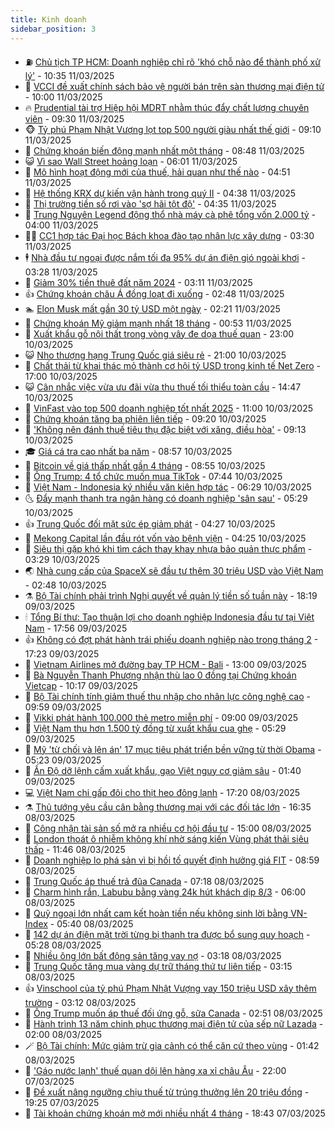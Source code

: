 ```yaml
---
title: Kinh doanh
sidebar_position: 3
---
```


<!-- vnexpress-kinh-doanh:START -->
- ⛽️ [Chủ tịch TP HCM: Doanh nghiệp chỉ rõ &#39;khó chỗ nào để thành phố xử lý&#39;](https://vnexpress.net/chu-tich-tp-hcm-doanh-nghiep-chi-ro-kho-cho-nao-de-thanh-pho-xu-ly-4859947.html) - 10:35 11/03/2025
- 🐲 [VCCI đề xuất chính sách bảo vệ người bán trên sàn thương mại điện tử](https://vnexpress.net/vcci-de-xuat-chinh-sach-bao-ve-nguoi-ban-tren-san-thuong-mai-dien-tu-4859906.html) - 10:00 11/03/2025
- 🔥 [Prudential tài trợ Hiệp hội MDRT nhằm thúc đẩy chất lượng chuyên viên](https://vnexpress.net/prudential-tai-tro-hiep-hoi-mdrt-nham-thuc-day-chat-luong-chuyen-vien-4859483.html) - 09:30 11/03/2025
- 🐵 [Tỷ phú Phạm Nhật Vượng lọt top 500 người giàu nhất thế giới](https://vnexpress.net/ty-phu-pham-nhat-vuong-lot-top-500-nguoi-giau-nhat-the-gioi-4859193.html) - 09:10 11/03/2025
- 🦅 [Chứng khoán biến động mạnh nhất một tháng](https://vnexpress.net/chung-khoan-bien-dong-manh-nhat-mot-thang-4859927.html) - 08:48 11/03/2025
- 😺 [Vì sao Wall Street hoảng loạn](https://vnexpress.net/vi-sao-wall-street-hoang-loan-4859555.html) - 06:01 11/03/2025
- 🤩 [Mô hình hoạt động mới của thuế, hải quan như thế nào](https://vnexpress.net/mo-hinh-hoat-dong-moi-cua-thue-hai-quan-nhu-the-nao-4856769.html) - 04:51 11/03/2025
- 🌮 [Hệ thống KRX dự kiến vận hành trong quý II](https://vnexpress.net/he-thong-krx-du-kien-van-hanh-trong-quy-ii-4859606.html) - 04:38 11/03/2025
- 🧰 [Thị trường tiền số rơi vào &#39;sợ hãi tột độ&#39;](https://vnexpress.net/thi-truong-tien-so-roi-vao-so-hai-tot-do-4859590.html) - 04:35 11/03/2025
- 🤔 [Trung Nguyên Legend động thổ nhà máy cà phê tổng vốn 2.000 tỷ](https://vnexpress.net/trung-nguyen-legend-dong-tho-nha-may-ca-phe-tong-von-2-000-ty-4859510.html) - 04:00 11/03/2025
- 🧑‍💻 [CC1 hợp tác Đại học Bách khoa đào tạo nhân lực xây dựng](https://vnexpress.net/cc1-hop-tac-dai-hoc-bach-khoa-dao-tao-nhan-luc-xay-dung-4859539.html) - 03:30 11/03/2025
- 🕴 [Nhà đầu tư ngoại được nắm tối đa 95% dự án điện gió ngoài khơi](https://vnexpress.net/nha-dau-tu-ngoai-duoc-nam-toi-da-95-du-an-dien-gio-ngoai-khoi-4859118.html) - 03:28 11/03/2025
- 🦩 [Giảm 30% tiền thuê đất năm 2024](https://vnexpress.net/giam-30-tien-thue-dat-nam-2024-4859467.html) - 03:11 11/03/2025
- 👍 [Chứng khoán châu Á đồng loạt đi xuống](https://vnexpress.net/chung-khoan-chau-a-dong-loat-di-xuong-4859459.html) - 02:48 11/03/2025
- 🏊 [Elon Musk mất gần 30 tỷ USD một ngày](https://vnexpress.net/elon-musk-mat-gan-30-ty-usd-mot-ngay-4859416.html) - 02:21 11/03/2025
- 🤡 [Chứng khoán Mỹ giảm mạnh nhất 18 tháng](https://vnexpress.net/chung-khoan-my-giam-manh-nhat-18-thang-4859391.html) - 00:53 11/03/2025
- 👀 [Xuất khẩu gỗ nội thất trong vòng vây đe dọa thuế quan](https://vnexpress.net/xuat-khau-go-noi-that-trong-vong-vay-de-doa-thue-quan-4857110.html) - 23:00 10/03/2025
- 😺 [Nho thượng hạng Trung Quốc giá siêu rẻ](https://vnexpress.net/nho-thuong-hang-trung-quoc-gia-sieu-re-4858629.html) - 21:00 10/03/2025
- 🦣 [Chất thải từ khai thác mỏ thành cơ hội tỷ USD trong kinh tế Net Zero](https://vnexpress.net/chat-thai-tu-khai-thac-mo-thanh-co-hoi-ty-usd-trong-kinh-te-net-zero-4859041.html) - 17:00 10/03/2025
- 😺 [Cân nhắc việc vừa ưu đãi vừa thu thuế tối thiểu toàn cầu](https://vnexpress.net/can-nhac-viec-vua-uu-dai-vua-thu-thue-toi-thieu-toan-cau-4859311.html) - 14:47 10/03/2025
- 💼 [VinFast vào top 500 doanh nghiệp tốt nhất 2025](https://vnexpress.net/vinfast-vao-top-500-doanh-nghiep-tot-nhat-2025-4859211.html) - 11:00 10/03/2025
- 🤗 [Chứng khoán tăng ba phiên liên tiếp](https://vnexpress.net/chung-khoan-tang-ba-phien-lien-tiep-4859226.html) - 09:20 10/03/2025
- 👀 [&#39;Không nên đánh thuế tiêu thụ đặc biệt với xăng, điều hòa&#39;](https://vnexpress.net/khong-nen-danh-thue-tieu-thu-dac-biet-voi-xang-dieu-hoa-4859151.html) - 09:13 10/03/2025
- 🎓 [Giá cá tra cao nhất ba năm](https://vnexpress.net/gia-ca-tra-cao-nhat-ba-nam-4858955.html) - 08:57 10/03/2025
- 🗽 [Bitcoin về giá thấp nhất gần 4 tháng](https://vnexpress.net/bitcoin-ve-gia-thap-nhat-gan-4-thang-4859198.html) - 08:55 10/03/2025
- 🚀 [Ông Trump: 4 tổ chức muốn mua TikTok](https://vnexpress.net/ong-trump-4-to-chuc-muon-mua-tiktok-4859117.html) - 07:44 10/03/2025
- 🤗 [Việt Nam - Indonesia ký nhiều văn kiện hợp tác](https://vnexpress.net/viet-nam-indonesia-ky-nhieu-van-kien-hop-tac-4859090.html) - 06:29 10/03/2025
- 🌜 [Đẩy mạnh thanh tra ngân hàng có doanh nghiệp &#39;sân sau&#39;](https://vnexpress.net/day-manh-thanh-tra-ngan-hang-co-doanh-nghiep-san-sau-4859054.html) - 05:29 10/03/2025
- 👍 [Trung Quốc đối mặt sức ép giảm phát](https://vnexpress.net/trung-quoc-doi-mat-suc-ep-giam-phat-4858965.html) - 04:27 10/03/2025
- 🤖 [Mekong Capital lần đầu rót vốn vào bệnh viện](https://vnexpress.net/mekong-capital-lan-dau-rot-von-vao-benh-vien-4858962.html) - 04:25 10/03/2025
- 🫣 [Siêu thị gặp khó khi tìm cách thay khay nhựa bảo quản thực phẩm](https://vnexpress.net/sieu-thi-gap-kho-khi-tim-cach-thay-khay-nhua-bao-quan-thuc-pham-4857288.html) - 03:29 10/03/2025
- 🌏 [Nhà cung cấp của SpaceX sẽ đầu tư thêm 30 triệu USD vào Việt Nam](https://vnexpress.net/nha-cung-cap-cua-spacex-se-dau-tu-them-30-trieu-usd-vao-viet-nam-4858945.html) - 02:48 10/03/2025
- ⚗️ [Bộ Tài chính phải trình Nghị quyết về quản lý tiền số tuần này](https://vnexpress.net/bo-tai-chinh-phai-trinh-nghi-quyet-ve-quan-ly-tien-so-tuan-nay-4858810.html) - 18:19 09/03/2025
- 🕯 [Tổng Bí thư: Tạo thuận lợi cho doanh nghiệp Indonesia đầu tư tại Việt Nam](https://vnexpress.net/tong-bi-thu-tao-thuan-loi-cho-doanh-nghiep-indonesia-dau-tu-tai-viet-nam-4858819.html) - 17:56 09/03/2025
- 👍 [Không có đợt phát hành trái phiếu doanh nghiệp nào trong tháng 2](https://vnexpress.net/khong-co-dot-phat-hanh-trai-phieu-doanh-nghiep-nao-trong-thang-2-4858755.html) - 17:23 09/03/2025
- 🤠 [Vietnam Airlines mở đường bay TP HCM - Bali](https://vnexpress.net/vietnam-airlines-mo-duong-bay-tp-hcm-bali-4858786.html) - 13:00 09/03/2025
- 🌊 [Bà Nguyễn Thanh Phượng nhận thù lao 0 đồng tại Chứng khoán Vietcap](https://vnexpress.net/ba-nguyen-thanh-phuong-nhan-thu-lao-0-dong-tai-chung-khoan-vietcap-4858739.html) - 10:17 09/03/2025
- 🌈 [Bộ Tài chính tính giảm thuế thu nhập cho nhân lực công nghệ cao](https://vnexpress.net/bo-tai-chinh-tinh-giam-thue-thu-nhap-cho-nhan-luc-cong-nghe-cao-4858734.html) - 09:59 09/03/2025
- 🥳 [Vikki phát hành 100.000 thẻ metro miễn phí](https://vnexpress.net/vikki-phat-hanh-100-000-the-metro-mien-phi-4858728.html) - 09:00 09/03/2025
- 🐻 [Việt Nam thu hơn 1.500 tỷ đồng từ xuất khẩu cua ghẹ](https://vnexpress.net/viet-nam-thu-hon-1-500-ty-dong-tu-xuat-khau-cua-ghe-4858648.html) - 05:29 09/03/2025
- 💫 [Mỹ &#39;từ chối và lên án&#39; 17 mục tiêu phát triển bền vững từ thời Obama](https://vnexpress.net/my-tu-choi-va-len-an-17-muc-tieu-phat-trien-ben-vung-tu-thoi-obama-4858658.html) - 05:23 09/03/2025
- 🤩 [Ấn Độ dỡ lệnh cấm xuất khẩu, gạo Việt nguy cơ giảm sâu](https://vnexpress.net/an-do-do-lenh-cam-xuat-khau-gao-viet-nguy-co-giam-sau-4858606.html) - 01:40 09/03/2025
- 💻 [Việt Nam chi gấp đôi cho thịt heo đông lạnh](https://vnexpress.net/viet-nam-chi-gap-doi-cho-thit-heo-dong-lanh-4858503.html) - 17:20 08/03/2025
- ⚗️ [Thủ tướng yêu cầu cân bằng thương mại với các đối tác lớn](https://vnexpress.net/thu-tuong-yeu-cau-can-bang-thuong-mai-voi-cac-doi-tac-lon-4858558.html) - 16:35 08/03/2025
- 🌈 [Công nhận tài sản số mở ra nhiều cơ hội đầu tư](https://vnexpress.net/cong-nhan-tai-san-so-mo-ra-nhieu-co-hoi-dau-tu-4858511.html) - 15:00 08/03/2025
- 🌝 [London thoát ô nhiễm không khí nhờ sáng kiến Vùng phát thải siêu thấp](https://vnexpress.net/london-thoat-o-nhiem-khong-khi-nho-sang-kien-vung-phat-thai-sieu-thap-4858470.html) - 11:46 08/03/2025
- 🥸 [Doanh nghiệp lo phá sản vì bị hồi tố quyết định hưởng giá FIT](https://vnexpress.net/doanh-nghiep-lo-pha-san-vi-bi-hoi-to-quyet-dinh-huong-gia-fit-4858387.html) - 08:59 08/03/2025
- 🦆 [Trung Quốc áp thuế trả đũa Canada](https://vnexpress.net/trung-quoc-ap-thue-tra-dua-canada-4858453.html) - 07:18 08/03/2025
- 🌋 [Charm hình rắn, Labubu bằng vàng 24k hút khách dịp 8/3](https://vnexpress.net/charm-hinh-ran-labubu-bang-vang-24k-hut-khach-dip-8-3-4858081.html) - 06:00 08/03/2025
- 🦍 [Quỹ ngoại lớn nhất cam kết hoàn tiền nếu không sinh lời bằng VN-Index](https://vnexpress.net/quy-ngoai-lon-nhat-cam-ket-hoan-tien-neu-khong-sinh-loi-bang-vn-index-4858438.html) - 05:40 08/03/2025
- 🤔 [142 dự án điện mặt trời từng bị thanh tra được bổ sung quy hoạch](https://vnexpress.net/142-du-an-dien-mat-troi-tung-bi-thanh-tra-duoc-bo-sung-quy-hoach-4858412.html) - 05:28 08/03/2025
- 🧰 [Nhiều ông lớn bất động sản tăng vay nợ](https://vnexpress.net/nhieu-ong-lon-bat-dong-san-tang-vay-no-4853524.html) - 03:18 08/03/2025
- 🌝 [Trung Quốc tăng mua vàng dự trữ tháng thứ tư liên tiếp](https://vnexpress.net/trung-quoc-tang-mua-vang-du-tru-thang-thu-tu-lien-tiep-4858317.html) - 03:15 08/03/2025
- 👍 [Vinschool của tỷ phú Phạm Nhật Vượng vay 150 triệu USD xây thêm trường](https://vnexpress.net/vinschool-cua-ty-phu-pham-nhat-vuong-vay-150-trieu-usd-xay-them-truong-4858360.html) - 03:12 08/03/2025
- 🗽 [Ông Trump muốn áp thuế đối ứng gỗ, sữa Canada](https://vnexpress.net/ong-trump-muon-ap-thue-doi-ung-go-sua-canada-4858334.html) - 02:51 08/03/2025
- 🐎 [Hành trình 13 năm chinh phục thương mại điện tử của sếp nữ Lazada](https://vnexpress.net/hanh-trinh-13-nam-chinh-phuc-thuong-mai-dien-tu-cua-sep-nu-lazada-4856523.html) - 02:00 08/03/2025
- 🪄 [Bộ Tài chính: Mức giảm trừ gia cảnh có thể căn cứ theo vùng](https://vnexpress.net/bo-tai-chinh-muc-giam-tru-gia-canh-co-the-can-cu-theo-vung-4858274.html) - 01:42 08/03/2025
- 🎊 [&#39;Gáo nước lạnh&#39; thuế quan dội lên hàng xa xỉ châu Âu](https://vnexpress.net/gao-nuoc-lanh-thue-quan-doi-len-hang-xa-xi-chau-au-4858082.html) - 22:00 07/03/2025
- 🗽 [Đề xuất nâng ngưỡng chịu thuế từ trúng thưởng lên 20 triệu đồng](https://vnexpress.net/de-xuat-nang-nguong-chiu-thue-tu-trung-thuong-len-20-trieu-dong-4858270.html) - 19:25 07/03/2025
- 🦩 [Tài khoản chứng khoán mở mới nhiều nhất 4 tháng](https://vnexpress.net/tai-khoan-chung-khoan-mo-moi-nhieu-nhat-4-thang-4858234.html) - 18:43 07/03/2025<!-- vnexpress-kinh-doanh:END -->
